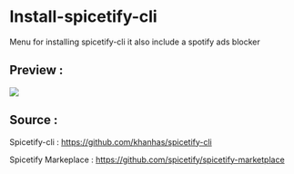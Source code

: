 # Install-spicetify-cli
Menu for installing spicetify-cli it also include a spotify ads blocker

## Preview :

![](https://camo.githubusercontent.com/973b4396bbfe9a4da937827c61f2892abfdb39dd8e54654d6c66c155c058e27e/68747470733a2f2f692e6962622e636f2f67524337356a502f322e706e67)

## Source : 

Spicetify-cli : 
https://github.com/khanhas/spicetify-cli

Spicetify Markeplace :
https://github.com/spicetify/spicetify-marketplace

